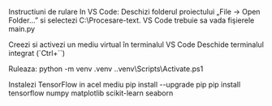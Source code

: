 Instructiuni de rulare
In VS Code:
Deschizi folderul proiectului
 „File → Open Folder…” si selectezi C:\Procesare-text. VS Code trebuie sa vada fişierele main.py

Creezi si activezi un mediu virtual în terminalul VS Code
Deschide terminalul integrat (`Ctrl+``)
	
Ruleaza:
python -m venv .venv
.\.venv\Scripts\Activate.ps1

Instalezi TensorFlow in acel mediu
pip install --upgrade pip
pip install tensorflow numpy matplotlib scikit-learn seaborn
